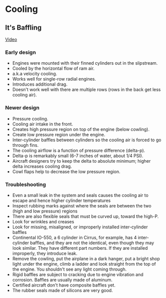 # Cooling

## It's Baffling

[Video](https://youtu.be/NDwKDYleHXI)

### Early design

* Engines were mounted with their finned cylinders out in the slipstream.
* Cooled by the horizontal flow of ram air.
* a.k.a velocity cooling.
* Works well for single-row radial engines.
* Introduces additional drag.
* Doesn't work well with there are multiple rows (rows in the back get less cooling air).

### Newer design

* Pressure cooling.
* Cooling air intake in the front.
* Creates high pressure region on top of the engine (below cowling).
* Create low pressure region under the engine.
* Inter-cylinder baffles between cylinders so the cooling air is forced to go through fins.
* The cooling airflow is a function of pressure difference (delta-p).
* Delta-p is remarkably small (6-7 inches of water, about 1/4 PSI).
* Aircraft designers try to keep the delta to absolute minimum; higher delta increases cooling drag.
* Cowl flaps help to decrease the low pressure region.

### Troubleshooting

* Even a small leak in the system and seals causes the cooling air to escape and hence higher cylinder temperatures
* Inspect rubbing marks against where the seals are between the two (high and low pressure) regions
* There are also flexible seals that must be curved up, toward the high-P.
* Look for wrinkles and creases
* Look for missing, misaligned, or improperly installed inter-cylinder baffles
* Continental IO-550, a 6 cylinder in Cirrus, for example, has 4 inter-cylinder baffles, and they are not the identical, even though they may look similar. They have different part numbers. If they are installed improperly, they introduce leak.
* Remove the cowling, put the airplane in a dark hanger, put a bright shop light under the engine, climb a ladder and look straight from the top of the engine. You shouldn't see any light coming through.
* Rigid baffles are subject to cracking due to engine vibration and corrosion. Baffles are usually made of aluminum.
* Certified aircraft don't have composite baffles yet.
* The rubber seals made of silicons are very good.